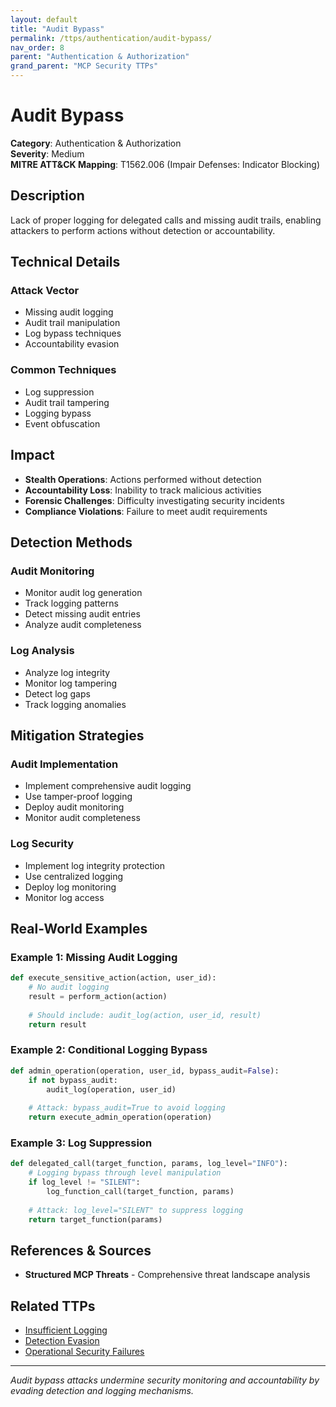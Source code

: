 ```yaml
---
layout: default
title: "Audit Bypass"
permalink: /ttps/authentication/audit-bypass/
nav_order: 8
parent: "Authentication & Authorization"
grand_parent: "MCP Security TTPs"
---
```


# Audit Bypass

**Category**: Authentication & Authorization  
**Severity**: Medium  
**MITRE ATT&CK Mapping**: T1562.006 (Impair Defenses: Indicator Blocking)

## Description

Lack of proper logging for delegated calls and missing audit trails, enabling attackers to perform actions without detection or accountability.

## Technical Details

### Attack Vector
- Missing audit logging
- Audit trail manipulation
- Log bypass techniques
- Accountability evasion

### Common Techniques
- Log suppression
- Audit trail tampering
- Logging bypass
- Event obfuscation

## Impact

- **Stealth Operations**: Actions performed without detection
- **Accountability Loss**: Inability to track malicious activities
- **Forensic Challenges**: Difficulty investigating security incidents
- **Compliance Violations**: Failure to meet audit requirements

## Detection Methods

### Audit Monitoring
- Monitor audit log generation
- Track logging patterns
- Detect missing audit entries
- Analyze audit completeness

### Log Analysis
- Analyze log integrity
- Monitor log tampering
- Detect log gaps
- Track logging anomalies

## Mitigation Strategies

### Audit Implementation
- Implement comprehensive audit logging
- Use tamper-proof logging
- Deploy audit monitoring
- Monitor audit completeness

### Log Security
- Implement log integrity protection
- Use centralized logging
- Deploy log monitoring
- Monitor log access

## Real-World Examples

### Example 1: Missing Audit Logging
```python
def execute_sensitive_action(action, user_id):
    # No audit logging
    result = perform_action(action)
    
    # Should include: audit_log(action, user_id, result)
    return result
```

### Example 2: Conditional Logging Bypass
```python
def admin_operation(operation, user_id, bypass_audit=False):
    if not bypass_audit:
        audit_log(operation, user_id)
    
    # Attack: bypass_audit=True to avoid logging
    return execute_admin_operation(operation)
```

### Example 3: Log Suppression
```python
def delegated_call(target_function, params, log_level="INFO"):
    # Logging bypass through level manipulation
    if log_level != "SILENT":
        log_function_call(target_function, params)
    
    # Attack: log_level="SILENT" to suppress logging
    return target_function(params)
```

## References & Sources

- **Structured MCP Threats** - Comprehensive threat landscape analysis

## Related TTPs

- [Insufficient Logging](../monitoring-failures/insufficient-logging.md)
- [Detection Evasion](../monitoring-failures/detection-evasion.md)
- [Operational Security Failures](../monitoring-failures/operational-security-failures.md)

---

*Audit bypass attacks undermine security monitoring and accountability by evading detection and logging mechanisms.*
